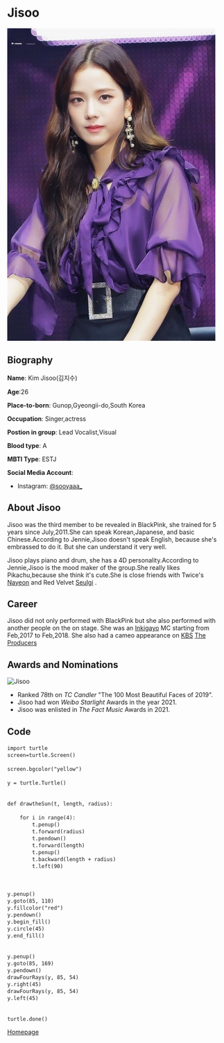 # Jisoo 
![](https://github.com/AngelS28/AngelS28/blob/main/image/jisoo1.jpg)

## Biography 
**Name**: Kim Jisoo(김지수)

**Age**:26

**Place-to-born**: Gunop,Gyeongii-do,South Korea

**Occupation**: Singer,actress 

**Postion in group**: Lead Vocalist,Visual 

**Blood type**: A

**MBTI Type**: ESTJ

**Social Media Account**:
* Instagram: [@sooyaaa_](https://www.instagram.com/sooyaaa__/)

## About Jisoo
Jisoo was the third member to be revealed in BlackPink, she trained for 5 years since July,2011.She can speak Korean,Japanese, and basic Chinese.According to Jennie,Jisoo doesn't speak English, because she's embrassed to do it. But she can understand it very well. 

Jisoo plays piano and drum, she has a 4D personality.According to Jennie,Jisoo is the mood maker of the group.She really likes Pikachu,because she think it's cute.She is close friends with Twice's [Nayeon](https://en.wikipedia.org/wiki/Nayeon) and Red Velvet [Seulgi](https://en.wikipedia.org/wiki/Seulgi_(singer)) .

## Career
Jisoo did not only performed with BlackPink but she also performed with another people on the on stage. She was an [Inkigayo](https://en.wikipedia.org/wiki/Inkigayo) MC starting from Feb,2017 to Feb,2018. She also had a cameo appearance on [KBS](https://en.wikipedia.org/wiki/Music_Bank_(TV_series)) [The Producers](https://en.wikipedia.org/wiki/The_Producers_(TV_series))

## Awards and Nominations
![Jisoo](https://pbs.twimg.com/media/EM-Zk2UUYAAttu4.jpg) 
* Ranked 78th on _TC Candler_ "The 100 Most Beautiful Faces of 2019".
* Jisoo had won _Weibo Starlight_ Awards in the year 2021.
* Jisoo was enlisted in _The Fact Music_ Awards in 2021. 


## Code
```
import turtle
screen=turtle.Screen()

screen.bgcolor("yellow")

y = turtle.Turtle()


def drawtheSun(t, length, radius):
      
    for i in range(4):
        t.penup()
        t.forward(radius)
        t.pendown()
        t.forward(length)
        t.penup()
        t.backward(length + radius)
        t.left(90)
  
  

y.penup()
y.goto(85, 110)
y.fillcolor("red")
y.pendown()
y.begin_fill()
y.circle(45)
y.end_fill()
  

y.penup()
y.goto(85, 169)
y.pendown()
drawFourRays(y, 85, 54)
y.right(45)
drawFourRays(y, 85, 54)
y.left(45)


turtle.done()
```


[Homepage](https://github.com/AngelS28/AngelS28/blob/main/introLengendaryGirlGroup.md)

  
